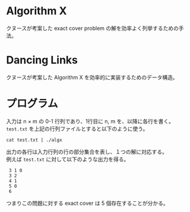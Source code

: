 # Algorithm X

クヌースが考案した exact cover problem の解を効率よく列挙するための手法。


# Dancing Links

クヌースが考案した Algorithm X を効率的に実装するためのデータ構造。

# プログラム

入力は n × m の 0-1 行列であり、1行目に n, m を、以降に各行を書く。  
`test.txt` を上記の行列ファイルとすると以下のように使う。

    cat test.txt | ./algx

出力の各行は入力行列の行の部分集合を表し、１つの解に対応する。  
例えば `test.txt` に対して以下のような出力を得る。

     3 1 0
     3 2
     4 1
     5 0
     6

つまりこの問題に対する exact cover は 5 個存在することが分かる。
